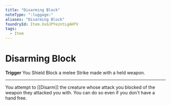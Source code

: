 ```yaml
---
title: "Disarming Block"
noteType: ":luggage:"
aliases: "Disarming Block"
foundryId: Item.XxGJPYezntLgAHfV
tags:
  - Item
---
```


# Disarming Block

**Trigger** You Shield Block a melee Strike made with a held weapon.

* * *

You attempt to [[Disarm]] the creature whose attack you blocked of the weapon they attacked you with. You can do so even if you don't have a hand free.

